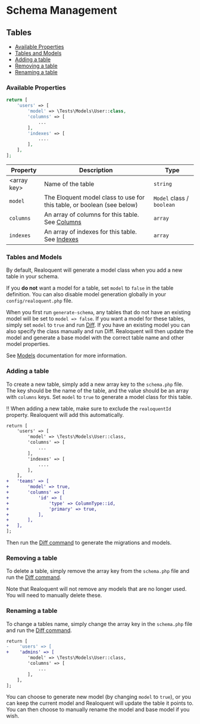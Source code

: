 # Schema Management
## Tables

* [Available Properties](#available-properties)
* [Tables and Models](#tables-and-models)
* [Adding a table](#adding-a-table)
* [Removing a table](#removing-a-table)
* [Renaming a table](#renaming-a-table)

### Available Properties

```php
return [
    'users' => [
        'model' => \Tests\Models\User::class,
        'columns' => [
            ...
        ],
        'indexes' => [
            ....
        ],
    ],
];
```
| Property      | Description                                                            | Type                      |
|---------------|------------------------------------------------------------------------|---------------------------|
| \<array key\> | Name of the table                                                      | `string`                  |
| `model`       | The Eloquent model class to use for this table, or boolean (see below) | `Model` class / `boolean` | 
| `columns`     | An array of columns for this table. See [Columns](columns.md)          | `array`                   | 
| `indexes`     | An array of indexes for this table. See [Indexes](indexes.md)          | `array`                   | 

### Tables and Models
By default, Realoquent will generate a model class when you add a new table in your schema.

If you **do not** want a model for a table, set `model` to `false` in the table definition. You can also disable
model generation globally in your `config/realoquent.php` file.

When you first run `generate-schema`, any tables that do not have an existing model will be set to `model => false`.
If you want a model for these tables, simply set `model` to `true` and run [Diff](../commands/diff.md). If you have an existing model you can also specify the class manually and run Diff. Realoquent will then update the model
and generate a base model with the correct table name and other model properties.

See [Models](../eloquent/models.md) documentation for more information.

### Adding a table
To create a new table, simply add a new array key to the `schema.php` file. The key should be the name of the table, 
and the value should be an array with `columns` keys. Set `model` to `true` to generate a model class for this table.

‼️ When adding a new table, make sure to exclude the `realoquentId` property. Realoquent will add this automatically.

```diff
return [
    'users' => [
        'model' => \Tests\Models\User::class,
        'columns' => [
            ...
        ],
        'indexes' => [
            ....
        ],
    ],
+   'teams' => [
+       'model' => true,
+       'columns' => [
+           'id' => [
+               'type' => ColumnType::id,
+               'primary' => true,
+           ],
+       ],
+   ],
];
```

Then run the [Diff command](../commands/diff.md) to generate the migrations and models.

### Removing a table
To delete a table, simply remove the array key from the `schema.php` file and run the [Diff command](../commands/diff.md).

Note that Realoquent will not remove any models that are no longer used. You will need to manually delete these.

### Renaming a table
To change a tables name, simply change the array key in the `schema.php` file and run the [Diff command](../commands/diff.md).

```diff
return [
-    'users' => [
+    'admins' => [
        'model' => \Tests\Models\User::class,
        'columns' => [
            ...
        ],
    ],
];
```

You can choose to generate new model (by changing `model` to `true`), or you can keep the current model and Realoquent
will update the table it points to. You can then choose to manually rename the model and base model if you wish.
